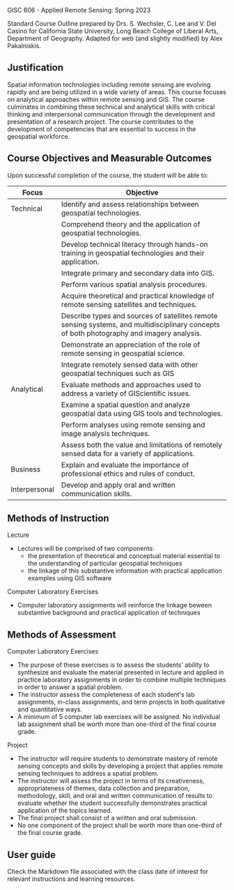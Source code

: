 GISC 606 - Applied Remote Sensing: Spring 2023

Standard Course Outline prepared by Drs. S. Wechsler, C. Lee and V. Del Casino for California State University, Long Beach College of Liberal Arts, Department of Geography. Adapted for web (and slightly modified) by Alex Pakalniskis.

## Justification
Spatial information technologies including remote sensing are evolving rapidly and are being utilized in a wide variety of areas. This course focuses on analytical approaches within remote sensing and GIS. The course culminates in combining these technical and analytical skills with critical thinking and interpersonal communication through the development and presentation of a research project. The course contributes to the development of competencies that are essential to success in the geospatial workforce.

## Course Objectives and Measurable Outcomes
Upon successful completion of the course, the student will be able to:

| Focus | Objective |
| --- | --- |
| Technical | Identify and assess relationships between geospatial technologies. | 
|  |  Comprehend theory and the application of geospatial technologies. |
|  | Develop technical literacy through hands-on training in geospatial technologies and their application. | 
|  | Integrate primary and secondary data into GIS. | 
|  |  Perform various spatial analysis procedures. | 
|  | Acquire theoretical and practical knowledge of remote sensing satellites and techniques. |
|  |  Describe types and sources of satellites remote sensing systems, and multidisciplinary concepts of both photography and imagery analysis. |
|  |  Demonstrate an appreciation of the role of remote sensing in geospatial science. |
|  |  Integrate remotely sensed data with other geospatial techniques such as GIS |
| Analytical | Evaluate methods and approaches used to address a variety of GIScientific issues. |
|  | Examine a spatial question and analyze geospatial data using GIS tools and technologies. |
|  | Perform analyses using remote sensing and image analysis techniques. |
|  | Assess both the value and limitations of remotely sensed data for a variety of applications. |
| Business | Explain and evaluate the importance of professional ethics and rules of conduct. |
| Interpersonal | Develop and apply oral and written communication skills. |

## Methods of Instruction
Lecture
* Lectures will be comprised of two components:
    * the presentation of theoretical and conceptual material essential to the understanding of particular geospatial techniques
    * the linkage of this substantive information with practical application examples using GIS software

Computer Laboratory Exercises
* Computer laboratory assignments will reinforce the linkage beween substantive background and practical application of techniques

## Methods of Assessment
Computer Laboratory Exercises
* The purpose of these exercises is to assess the students' ability to synthesize and evaluate the material presented in lecture and applied in practice laboratory assignments in order to combine multiple techniques in order to answer a spatial problem.
* The instructor assess the completeness of each student's lab assignments, in-class assignments, and term projects in both qualitative and quantitative ways.
* A minimum of 5 computer lab exercises will be assigned. No individual lab assignment shall be worth more than one-third of the final course grade.

Project
* The instructor will require students to demonstrate mastery of remote sensing concepts and skills by developing a project that applies remote sensing techniques to address a spatial problem. 
* The instructor will assess the project in terms of its creativeness, appropriateness of themes, data collection and preparation, methodology, skill, and oral and written communication of results to evaluate whether the student successfully demonstrates practical application of the topics learned. 
* The final project shall consist of a written and oral submission. 
* No one component of the project shall be worth more than one-third of the final course grade. 


## User guide
Check the Markdown file associated with the class date of interest for relevant instructions and learning resources.
